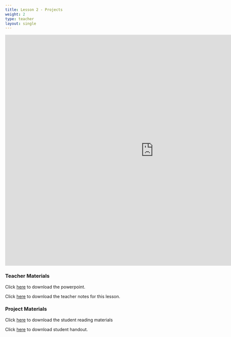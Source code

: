 ```yaml
---
title: Lesson 2 - Projects
weight: 2
type: teacher
layout: single
---
```

<iframe src="https://docs.google.com/presentation/d/e/2PACX-1vQgKKPYOd3r9qs-W8n1gkMx2jBYZnbYoMKgI-9Es7hi3Qk7I8jBVBOaFlVYKJckPeg0EY68LkR690en/embed?start=false&loop=false&delayms=3000" frameborder="0" width="960" height="749" allowfullscreen="true" mozallowfullscreen="true" webkitallowfullscreen="true"></iframe>

### Teacher Materials

Click <a href="https://docs.google.com/presentation/d/11v8KbeW8EyCFHwWe9OBuQHRSqkaQ1gKbxZarQulXpcI/edit?usp=sharing" target="_blank">here</a> to download the powerpoint.

Click <a href="https://docs.google.com/document/d/1GJXbRNmIGSuTznMLm3k-mveva2U1clglzCtTXvWzBys/edit?usp=sharing" target="_blank">here</a> to download the teacher notes for this lesson.

### Project Materials

Click <a href="https://docs.google.com/document/d/1W7Oev8vXVzed58Zt0VkME9dV0OQ43N7gERn67IW5EpQ/edit?usp=sharing" target="_blank">here</a> to download the student reading materials

Click <a href="https://docs.google.com/document/d/18OzIekFeowRbxOVwYkVfjh9oQM8c-qMD0CwGHArJA5c/edit?usp=sharing" target="_blank">here</a> to download student handout.

